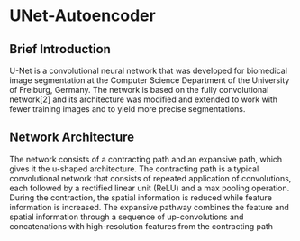 # UNet-Autoencoder
<h2><strong>Brief Introduction</strong></h2>
<p>U-Net is a convolutional neural network that was developed for biomedical image segmentation at the Computer Science Department of the University of Freiburg, Germany. The network is based on the fully convolutional network[2] and its architecture was modified and extended to work with fewer training images and to yield more precise segmentations.</p>
</hr>
<h2><strong>Network Architecture</strong></h2>
<p>The network consists of a contracting path and an expansive path, which gives it the u-shaped architecture. The contracting path is a typical convolutional network that consists of repeated application of convolutions, each followed by a rectified linear unit (ReLU) and a max pooling operation. During the contraction, the spatial information is reduced while feature information is increased. The expansive pathway combines the feature and spatial information through a sequence of up-convolutions and concatenations with high-resolution features from the contracting path</p>
